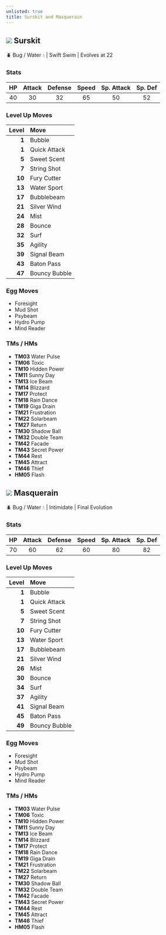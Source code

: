 ```yaml
---
unlisted: true
title: Surskit and Masquerain
---
```

## ![](https://serebii.net/emerald/pokemon/283.png) Surskit
🪲 Bug / Water 💧 | Swift Swim | Evolves at 22

### Stats

| HP | Attack | Defense | Speed | Sp. Attack | Sp. Def |
|:---:|:---:|:---:|:---:|:---:|:---:|
| 40 | 30 | 32 | 65 | 50 | 52 |

### Level Up Moves

| Level | Move |
|---:|:---|
| **1** | Bubble |
| **1** | Quick Attack |
| **5** | Sweet Scent |
| **7** | String Shot |
| **10** | Fury Cutter |
| **13** | Water Sport |
| **17** | Bubblebeam |
| **21** | Silver Wind |
| **24** | Mist |
| **28** | Bounce |
| **32** | Surf |
| **35** | Agility |
| **39** | Signal Beam |
| **43** | Baton Pass |
| **47** | Bouncy Bubble |

### Egg Moves
 - Foresight
 - Mud Shot
 - Psybeam
 - Hydro Pump
 - Mind Reader

### TMs / HMs
 - **TM03** Water Pulse
 - **TM06** Toxic
 - **TM10** Hidden Power
 - **TM11** Sunny Day
 - **TM13** Ice Beam
 - **TM14** Blizzard
 - **TM17** Protect
 - **TM18** Rain Dance
 - **TM19** Giga Drain
 - **TM21** Frustration
 - **TM22** Solarbeam
 - **TM27** Return
 - **TM30** Shadow Ball
 - **TM32** Double Team
 - **TM42** Facade
 - **TM43** Secret Power
 - **TM44** Rest
 - **TM45** Attract
 - **TM46** Thief
 - **HM05** Flash

## ![](https://serebii.net/emerald/pokemon/284.png) Masquerain
🪲 Bug / Water 💧 | Intimidate | Final Evolution

### Stats

| HP | Attack | Defense | Speed | Sp. Attack | Sp. Def |
|:---:|:---:|:---:|:---:|:---:|:---:|
| 70 | 60 | 62 | 60 | 80 | 82 |

### Level Up Moves

| Level | Move |
|---:|:---|
| **1** | Bubble |
| **1** | Quick Attack |
| **5** | Sweet Scent |
| **7** | String Shot |
| **10** | Fury Cutter |
| **13** | Water Sport |
| **17** | Bubblebeam |
| **21** | Silver Wind |
| **26** | Mist |
| **30** | Bounce |
| **34** | Surf |
| **37** | Agility |
| **41** | Signal Beam |
| **45** | Baton Pass |
| **49** | Bouncy Bubble |

### Egg Moves
 - Foresight
 - Mud Shot
 - Psybeam
 - Hydro Pump
 - Mind Reader

### TMs / HMs
 - **TM03** Water Pulse
 - **TM06** Toxic
 - **TM10** Hidden Power
 - **TM11** Sunny Day
 - **TM13** Ice Beam
 - **TM14** Blizzard
 - **TM17** Protect
 - **TM18** Rain Dance
 - **TM19** Giga Drain
 - **TM21** Frustration
 - **TM22** Solarbeam
 - **TM27** Return
 - **TM30** Shadow Ball
 - **TM32** Double Team
 - **TM42** Facade
 - **TM43** Secret Power
 - **TM44** Rest
 - **TM45** Attract
 - **TM46** Thief
 - **HM05** Flash